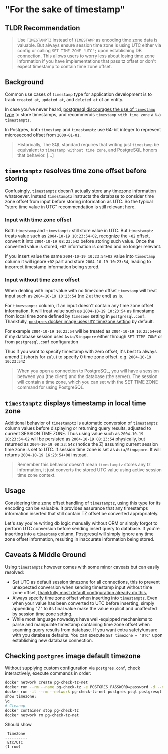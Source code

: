 # "For the sake of timestamp"

## TLDR Recommendation
> Use `TIMESTAMPTZ` instead of `TIMESTAMP` as encoding time zone data is valuable. But always ensure session time zone is using UTC either via config or calling `SET TIME ZONE 'UTC';`
upon establishing DB connection. This allows users to worry less about losing time zone information if you have implementations that pass tz offset or don't expect timestamp to contain time zone offset.

## Background

Common use cases of `timestamp` type for application development is to track `created_at`, `updated_at`, and `deleted_at` of an entity.

In case you've never heard, [postgresql discourages the use of `timestamp` type](https://wiki.postgresql.org/wiki/Don%27t_Do_This#:~:text=might%20be%20suitable.-,Don%27t%20use%20timestamp%20(without%20time%20zone)%20to%20store%20UTC%20times,-Storing%20UTC%20values) to store timestamps, and recommends `timestamp with time zone` a.k.a `timestamptz`.

In Postgres, both `timestamp` and `timestamptz` use 64-bit integer to represent microsecond offset from `2000-01-01`.

> Historically, The SQL standard requires that writing just `timestamp` be equivalent to `timestamp without time zone`, and PostgreSQL honors that behavior. [...]

## `timestamptz` resolves time zone offset before storing

Confusingly, `timestamptz` doesn't actually store any timezone information whatsoever. Instead `timestamptz` instructs the database to consider time zone offset from input before storing information as UTC. So the typical "store time value in UTC" recommendation is still relevant here.

### Input with time zone offset

Both `timestamp` and `timestamptz` still store value in UTC. But `timestamptz` treats value such as `2004-10-19 10:23:54+02`, recognize the `+02` offset, convert it into `2004-10-19 08:23:54Z` before storing such value. Once the converted value is stored, `+02` information is omitted and no longer relevant.

If you insert value the same `2004-10-19 10:23:54+02` value into `timestamp` column it will ignore `+02` part and store `2004-10-19 10:23:54`, leading to incorrect timestamp information being stored.

### Input without time zone offset

When dealing with input value with no timezone offset `timestamp` will treat input such as  `2004-10-19 10:23:54` (no `Z` at the end) as is.

For `timestamptz` column, if an input doesn't contain any time zone offset information. It will treat value such as `2004-10-19 10:23:54` as timestamp from local time zone defined by `timezone` setting in `postgresql.conf`. Thankfully, [`postgres` docker image uses `UTC` timezone setting](#checking-postgres-image-default-timezone) by default.

For example `2004-10-19 10:23:54` will be treated as `2004-10-19 10:23:54+08` if my database session uses `Asia/Singapore` either through  `SET TIME ZONE` or from `postgresql.conf` configuration

Thus if you want to specify timestamp with zero offset, it's best to always amend `Z` (shorts for `zulu`) to specify 0 time zone offset. e.g. `2004-10-19 10:23:54Z`

> When you open a connection to PostgreSQL, you will have a session between you (the client) and the database (the server). The session will contain a time zone, which you can set with the SET TIME ZONE command for using PostgreSQL.

## `timestamptz` displays timestamp in local time zone

Additional behavior of `timestamptz` is automatic conversion of `timestamptz` column values before displaying or returning query results, adjusted to current SESSION TIME ZONE. Thus using value such as `2004-10-19 10:23:54+02` will be persisted as `2004-10-19 08:23:54` physically, but returned as `2004-10-19 08:23:54Z` (notice the Z) assuming current session time zone is set to UTC. If session time zone is set as `Asia/Singapore`. It will returns `2004-10-19 16:23:54+08` instead.

> Remember this behavior doesn't mean `timestamptz` stores any tz information, it just converts the stored UTC value using active session time zone context.

## Usage

Considering time zone offset handling of `timestamptz`, using this type for its encoding can be valuable. It provides assurance that any timestamps information inserted that still contain TZ offset be converted  appropriately.

Let's say you're writing db logic manually without ORM or simply forgot to perform UTC conversion before sending insert query to database. If you're inserting into a `timestamp` column, Postgresql will simply ignore any time zone offset information, resulting in inaccurate information being stored.

## Caveats & Middle Ground

Using `timestamptz` however comes with some minor caveats but can easily resolved:

* Set UTC as default session timezone for all connections, this to prevent unexpected conversion when sending timestamp input without time zone offset, [thankfully most default configuration already do this.](#checking-postgres-image-default-timezone)
* Always specify time zone offset when inserting into `timestamptz`. Even when your value has been converted to UTC before inserting, simply appending "Z" to its final value make the value explicit and unaffected by session time zone setting.
* While most language nowadays have well-equipped mechanisms to parse and manipulate timestamp containing time zone offset when scanning query results from database. If you want extra safety/unsure with you database defaults. You can execute `SET timezone = 'UTC'` upon establishing new database connection.

## Checking `postgres` image default timezone

Without supplying custom configuration via `postgres.conf`, check interactively, execute commands in order:

```sh
docker network create pg-check-tz-net
docker run --rm --name pg-check-tz -e POSTGRES_PASSWORD=password -d --network pg-check-tz-net postgres
docker run -it --rm --network pg-check-tz-net postgres psql postgresql://postgres:password@pg-check-tz
show timezone;
\q
# Cleanup
docker container stop pg-check-tz
docker network rm pg-check-tz-net
```

Should show

```
 TimeZone
----------
 Etc/UTC
(1 row)
```





